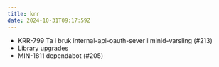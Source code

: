 ```yaml
---
title: krr
date: 2024-10-31T09:17:59Z
---
```

- KRR-799 Ta i bruk internal-api-oauth-sever i minid-varsling (#213)
- Library upgrades
- MIN-1811 dependabot (#205)

